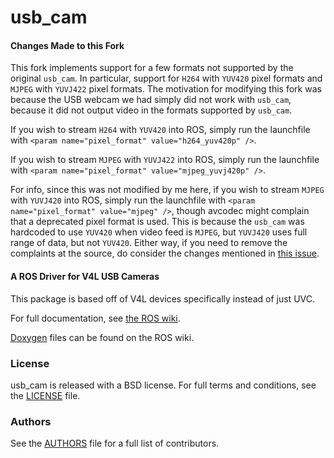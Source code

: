 usb_cam <!-- [![Build Status](https://api.travis-ci.org/bosch-ros-pkg/usb_cam.png)](https://travis-ci.org/bosch-ros-pkg/usb_cam) -->
=======
#### Changes Made to this Fork
This fork implements support for a few formats not supported by the original `usb_cam`. In particular, support for `H264` with `YUV420` pixel formats and `MJPEG` with `YUVJ422` pixel formats. The motivation for modifying this fork was because the USB webcam we had simply did not work with `usb_cam`, because it did not output video in the formats supported by `usb_cam`.

If you wish to stream `H264` with `YUV420` into ROS, simply run the launchfile with `<param name="pixel_format" value="h264_yuv420p" />`.

If you wish to stream `MJPEG` with `YUVJ422` into ROS, simply run the launchfile with `<param name="pixel_format" value="mjpeg_yuvj420p" />`.

For info, since this was not modified by me here, if you wish to stream `MJPEG` with `YUVJ420` into ROS, simply run the launchfile with `<param name="pixel_format" value="mjpeg" />`, though avcodec might complain that a deprecated pixel format is used. This is because the `usb_cam` was hardcoded to use `YUV420` when video feed is `MJPEG`, but `YUVJ420` uses full range of data, but not `YUV420`. Either way, if you need to remove the complaints at the source, do consider the changes mentioned in [this issue](https://github.com/Globotix/usb_cam/issues/3).

#### A ROS Driver for V4L USB Cameras
This package is based off of V4L devices specifically instead of just UVC.

For full documentation, see [the ROS wiki](http://ros.org/wiki/usb_cam).

[Doxygen](http://docs.ros.org/noetic/api/usb_cam/html/) files can be found on the ROS wiki.

### License
usb_cam is released with a BSD license. For full terms and conditions, see the [LICENSE](LICENSE) file.

### Authors
See the [AUTHORS](AUTHORS.md) file for a full list of contributors.
